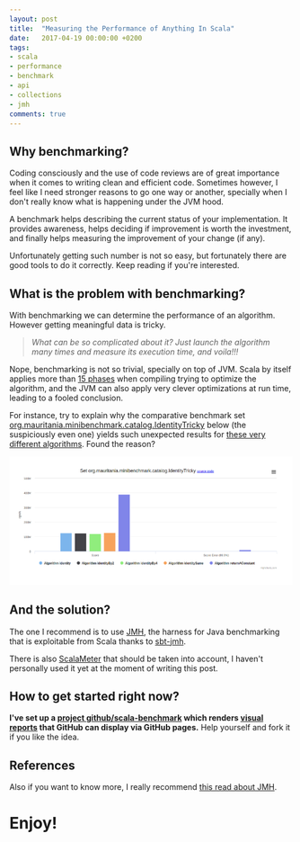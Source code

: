 ```yaml
---
layout: post
title:  "Measuring the Performance of Anything In Scala"
date:   2017-04-19 00:00:00 +0200
tags:
- scala 
- performance 
- benchmark 
- api 
- collections
- jmh
comments: true
---
```

## Why benchmarking?


Coding consciously and the use of code reviews are of great importance when it comes to writing clean and efficient code. Sometimes however, I feel like I need stronger reasons to go one way or another, specially when I don't really know what is happening under the JVM hood.

A benchmark helps describing the current status of your implementation. It provides awareness, helps deciding if improvement is worth the investment, and finally helps measuring the improvement of your change (if any). 

Unfortunately getting such number is not so easy, but fortunately there are good tools to do it correctly. Keep reading if you're interested.

<!--more-->

## What is the problem with benchmarking? 

With benchmarking we can determine the performance of an algorithm. However getting meaningful data is tricky.

> _What can be so complicated about it? Just launch the algorithm many times and measure its execution time, and voila!!!_

Nope, benchmarking is not so trivial, specially on top of JVM. Scala by itself applies more than 
[15 phases](https://wiki.scala-lang.org/display/SIW/Overview+of+Compiler+Phases) when 
compiling trying to optimize the algorithm, and the JVM can also apply very clever optimizations at run time, leading to a fooled conclusion.

For instance, try to explain why the comparative benchmark set
[org.mauritania.minibenchmark.catalog.IdentityTricky](https://mauriciojost.github.io/scala-benchmark/) 
below (the suspiciously even one) yields such unexpected results for 
[these very different algorithms](https://github.com/mauriciojost/scala-benchmark/blob/master/src/main/scala/org/mauritania/minibenchmark/catalog/IdentityTricky.scala). 
Found the reason?

[![Project](/images/posts/scala-benchmark.png)](https://mauriciojost.github.io/scala-benchmark/)

## And the solution?

The one I recommend is to use [JMH](http://openjdk.java.net/projects/code-tools/jmh/), the harness for Java benchmarking that is exploitable from Scala thanks to [sbt-jmh](https://github.com/ktoso/sbt-jmh).

There is also [ScalaMeter](https://scalameter.github.io/) that should be taken into account, I haven't personally used it yet at the moment of writing this post. 

## How to get started right now?

**I've set up a [project github/scala-benchmark](https://github.com/mauriciojost/scala-benchmark) which 
renders [visual reports](https://mauriciojost.github.io/scala-benchmark/) that GitHub can display via GitHub pages.** 
Help yourself and fork it if you like the idea.

## References

Also if you want to know more, I really recommend [this read about JMH](http://tutorials.jenkov.com/java-performance/jmh.html).

# Enjoy!


